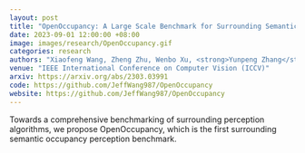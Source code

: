 ```yaml
---
layout: post
title: "OpenOccupancy: A Large Scale Benchmark for Surrounding Semantic Occupancy Perception"
date: 2023-09-01 12:00:00 +08:00
image: images/research/OpenOccupancy.gif
categories: research
authors: "Xiaofeng Wang, Zheng Zhu, Wenbo Xu, <strong>Yunpeng Zhang</strong>, Yi Wei, Xu Chi, Yun Ye, Dalong Du, Jiwen Lu, Xingang Wang"
venue: "IEEE International Conference on Computer Vision (ICCV)"
arxiv: https://arxiv.org/abs/2303.03991
code: https://github.com/JeffWang987/OpenOccupancy
website: https://github.com/JeffWang987/OpenOccupancy
---
```

Towards a comprehensive benchmarking of surrounding perception algorithms, we propose OpenOccupancy, which is the first surrounding semantic occupancy perception benchmark.